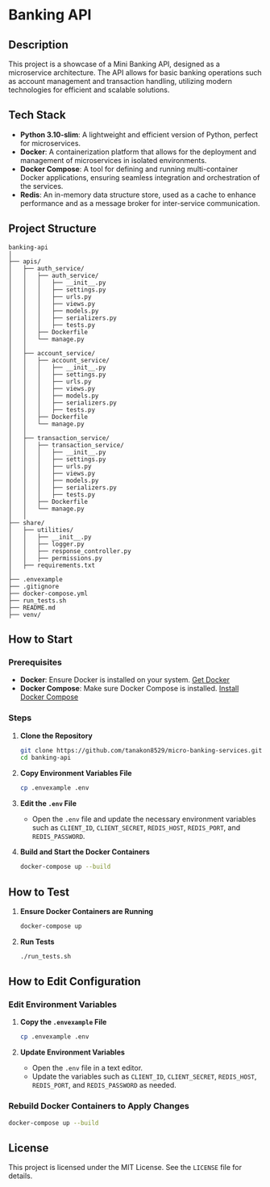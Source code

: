 
# Banking API

## Description

This project is a showcase of a Mini Banking API, designed as a microservice architecture. The API allows for basic banking operations such as account management and transaction handling, utilizing modern technologies for efficient and scalable solutions.

## Tech Stack

- **Python 3.10-slim**: A lightweight and efficient version of Python, perfect for microservices.
- **Docker**: A containerization platform that allows for the deployment and management of microservices in isolated environments.
- **Docker Compose**: A tool for defining and running multi-container Docker applications, ensuring seamless integration and orchestration of the services.
- **Redis**: An in-memory data structure store, used as a cache to enhance performance and as a message broker for inter-service communication.

## Project Structure

```
banking-api
│
├── apis/
│   ├── auth_service/
│   │   ├── auth_service/
│   │   │   ├── __init__.py
│   │   │   ├── settings.py
│   │   │   ├── urls.py
│   │   │   ├── views.py
│   │   │   ├── models.py
│   │   │   ├── serializers.py
│   │   │   ├── tests.py
│   │   ├── Dockerfile
│   │   └── manage.py
│   │
│   ├── account_service/
│   │   ├── account_service/
│   │   │   ├── __init__.py
│   │   │   ├── settings.py
│   │   │   ├── urls.py
│   │   │   ├── views.py
│   │   │   ├── models.py
│   │   │   ├── serializers.py
│   │   │   ├── tests.py
│   │   ├── Dockerfile
│   │   └── manage.py
│   │
│   ├── transaction_service/
│   │   ├── transaction_service/
│   │   │   ├── __init__.py
│   │   │   ├── settings.py
│   │   │   ├── urls.py
│   │   │   ├── views.py
│   │   │   ├── models.py
│   │   │   ├── serializers.py
│   │   │   ├── tests.py
│   │   ├── Dockerfile
│   │   └── manage.py
│   │
├── share/
│   ├── utilities/
│   │   ├── __init__.py
│   │   ├── logger.py
│   │   ├── response_controller.py
│   │   ├── permissions.py
│   ├── requirements.txt
│
├── .envexample
├── .gitignore
├── docker-compose.yml
├── run_tests.sh
├── README.md
├── venv/
```

## How to Start

### Prerequisites

- **Docker**: Ensure Docker is installed on your system. [Get Docker](https://www.docker.com/get-started)
- **Docker Compose**: Make sure Docker Compose is installed. [Install Docker Compose](https://docs.docker.com/compose/install/)

### Steps

1. **Clone the Repository**
   ```sh
   git clone https://github.com/tanakon8529/micro-banking-services.git
   cd banking-api
   ```

2. **Copy Environment Variables File**
   ```sh
   cp .envexample .env
   ```

3. **Edit the `.env` File**
   - Open the `.env` file and update the necessary environment variables such as `CLIENT_ID`, `CLIENT_SECRET`, `REDIS_HOST`, `REDIS_PORT`, and `REDIS_PASSWORD`.

4. **Build and Start the Docker Containers**
   ```sh
   docker-compose up --build
   ```

## How to Test

1. **Ensure Docker Containers are Running**
   ```sh
   docker-compose up
   ```

2. **Run Tests**
   ```sh
   ./run_tests.sh
   ```

## How to Edit Configuration

### Edit Environment Variables

1. **Copy the `.envexample` File**
   ```sh
   cp .envexample .env
   ```

2. **Update Environment Variables**
   - Open the `.env` file in a text editor.
   - Update the variables such as `CLIENT_ID`, `CLIENT_SECRET`, `REDIS_HOST`, `REDIS_PORT`, and `REDIS_PASSWORD` as needed.

### Rebuild Docker Containers to Apply Changes

```sh
docker-compose up --build
```

## License

This project is licensed under the MIT License. See the `LICENSE` file for details.
